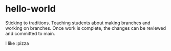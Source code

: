 # hello-world
Sticking to traditions.
Teaching students about making branches and working on branches.
Once work is complete, the changes can be reviewed and committed to main.

I like :pizza
